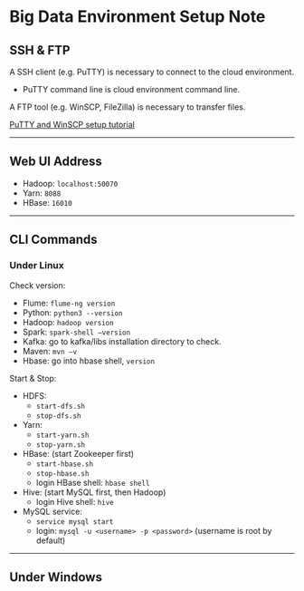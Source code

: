 # Big Data Environment Setup Note

## SSH & FTP

A SSH client (e.g. PuTTY) is necessary to connect to the cloud environment.

- PuTTY command line is cloud environment command line.   

A FTP tool (e.g. WinSCP, FileZilla) is necessary to transfer files.

[PuTTY and WinSCP setup tutorial](https://courses.cognitiveclass.ai/asset-v1:BigDataUniversity+BD0111EN+2016+type@asset+block/01_Lab_Setup_4.0.0_Cloud_.pdf)

---

## Web UI Address

- Hadoop: `localhost:50070` 
- Yarn: `8088` 
- HBase: `16010` 

---

## CLI Commands

### Under Linux

Check version:  

- Flume: `flume-ng version` 
- Python: `python3 --version` 
- Hadoop: `hadoop version`  
- Spark: `spark-shell –version` 
- Kafka: go to kafka/libs installation directory to check. 
- Maven: `mvn –v` 
- Hbase: go into hbase shell, `version` 

Start & Stop:

- HDFS: 
  - `start-dfs.sh`
  - `stop-dfs.sh`
- Yarn:
  - `start-yarn.sh`
  - `stop-yarn.sh`
- HBase: (start Zookeeper first)
  - `start-hbase.sh`
  - `stop-hbase.sh`
  - login HBase shell: `hbase shell`
- Hive: (start MySQL first, then Hadoop)
  - login Hive shell: `hive`
- MySQL service: 
  - `service mysql start`
  - login: `mysql -u <username> -p <password>` (username is root by default)

---

## Under Windows